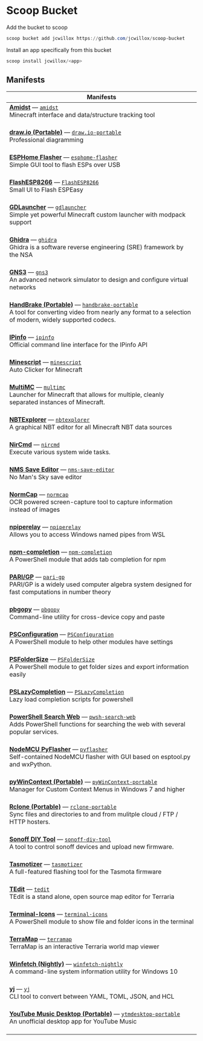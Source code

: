 # Scoop Bucket

Add the bucket to scoop

```powershell
scoop bucket add jcwillox https://github.com/jcwillox/scoop-bucket
```

Install an app specifically from this bucket

```powershell
scoop install jcwillox/<app>
```

## Manifests

<!-- table -->
| Manifests |
| --------- |
| [**Amidst**](https://github.com/toolbox4minecraft/amidst) — [`amidst`](bucket/amidst.json)<br>Minecraft interface and data/structure tracking tool<br><br> |
| [**draw.io (Portable)**](https://www.draw.io) — [`draw.io-portable`](bucket/draw.io-portable.json)<br>Professional diagramming<br><br> |
| [**ESPHome Flasher**](https://github.com/esphome/esphome-flasher) — [`esphome-flasher`](bucket/esphome-flasher.json)<br>Simple GUI tool to flash ESPs over USB<br><br> |
| [**FlashESP8266**](https://github.com/BattloXX/ESPEasyFlasher) — [`FlashESP8266`](bucket/FlashESP8266.json)<br>Small UI to Flash ESPEasy<br><br> |
| [**GDLauncher**](https://gdevs.io/) — [`gdlauncher`](bucket/gdlauncher.json)<br>Simple yet powerful Minecraft custom launcher with modpack support<br><br> |
| [**Ghidra**](https://ghidra-sre.org/) — [`ghidra`](bucket/ghidra.json)<br>Ghidra is a software reverse engineering (SRE) framework by the NSA<br><br> |
| [**GNS3**](https://gns3.com) — [`gns3`](bucket/gns3.json)<br>An advanced network simulator to design and configure virtual networks<br><br> |
| [**HandBrake (Portable)**](https://handbrake.fr) — [`handbrake-portable`](bucket/handbrake-portable.json)<br>A tool for converting video from nearly any format to a selection of modern, widely supported codecs.<br><br> |
| [**IPinfo**](https://github.com/ipinfo/cli) — [`ipinfo`](bucket/ipinfo.json)<br>Official command line interface for the IPinfo API<br><br> |
| [**Minescript**](https://github.com/histefanhere/XAHK) — [`minescript`](bucket/minescript.json)<br>Auto Clicker for Minecraft<br><br> |
| [**MultiMC**](https://multimc.org/) — [`multimc`](bucket/multimc.json)<br>Launcher for Minecraft that allows for multiple, cleanly separated instances of Minecraft.<br><br> |
| [**NBTExplorer**](https://github.com/jaquadro/NBTExplorer) — [`nbtexplorer`](bucket/nbtexplorer.json)<br>A graphical NBT editor for all Minecraft NBT data sources<br><br> |
| [**NirCmd**](https://www.nirsoft.net/utils/nircmd.html) — [`nircmd`](bucket/nircmd.json)<br>Execute various system wide tasks.<br><br> |
| [**NMS Save Editor**](https://github.com/goatfungus/NMSSaveEditor) — [`nms-save-editor`](bucket/nms-save-editor.json)<br>No Man's Sky save editor<br><br> |
| [**NormCap**](https://github.com/dynobo/normcap) — [`normcap`](bucket/normcap.json)<br>OCR powered screen-capture tool to capture information instead of images<br><br> |
| [**npiperelay**](https://github.com/jstarks/npiperelay) — [`npiperelay`](bucket/npiperelay.json)<br>Allows you to access Windows named pipes from WSL<br><br> |
| [**npm-completion**](https://github.com/PowerShell-Completion/npm-completion) — [`npm-completion`](bucket/npm-completion.json)<br>A PowerShell module that adds tab completion for npm<br><br> |
| [**PARI/GP**](https://pari.math.u-bordeaux.fr/) — [`pari-gp`](bucket/pari-gp.json)<br>PARI/GP is a widely used computer algebra system designed for fast computations in number theory<br><br> |
| [**pbgopy**](https://github.com/nakabonne/pbgopy) — [`pbgopy`](bucket/pbgopy.json)<br>Command-line utility for cross-device copy and paste<br><br> |
| [**PSConfiguration**](https://github.com/PoshCode/Configuration) — [`PSConfiguration`](bucket/PSConfiguration.json)<br>A PowerShell module to help other modules have settings<br><br> |
| [**PSFolderSize**](https://github.com/gngrninja/PSFolderSize) — [`PSFolderSize`](bucket/PSFolderSize.json)<br>A PowerShell module to get folder sizes and export information easily<br><br> |
| [**PSLazyCompletion**](https://github.com/Cologler/PSLazyCompletion) — [`PSLazyCompletion`](bucket/PSLazyCompletion.json)<br>Lazy load completion scripts for powershell<br><br> |
| [**PowerShell Search Web**](https://github.com/jcwillox/pwsh-search-web) — [`pwsh-search-web`](bucket/pwsh-search-web.json)<br>Adds PowerShell functions for searching the web with several popular services.<br><br> |
| [**NodeMCU PyFlasher**](https://github.com/marcelstoer/nodemcu-pyflasher) — [`pyflasher`](bucket/pyflasher.json)<br>Self-contained NodeMCU flasher with GUI based on esptool.py and wxPython.<br><br> |
| [**pyWinContext (Portable)**](https://github.com/VodBox/pyWinContext) — [`pyWinContext-portable`](bucket/pyWinContext-portable.json)<br>Manager for Custom Context Menus in Windows 7 and higher<br><br> |
| [**Rclone (Portable)**](https://rclone.org) — [`rclone-portable`](bucket/rclone-portable.json)<br>Sync files and directories to and from mulitple cloud / FTP / HTTP hosters.<br><br> |
| [**Sonoff DIY Tool**](https://github.com/itead/Sonoff_Devices_DIY_Tools) — [`sonoff-diy-tool`](bucket/sonoff-diy-tool.json)<br>A tool to control sonoff devices and upload new firmware.<br><br> |
| [**Tasmotizer**](https://github.com/tasmota/tasmotizer) — [`tasmotizer`](bucket/tasmotizer.json)<br>A full-featured flashing tool for the Tasmota firmware<br><br> |
| [**TEdit**](https://github.com/TEdit/Terraria-Map-Editor) — [`tedit`](bucket/tedit.json)<br>TEdit is a stand alone, open source map editor for Terraria<br><br> |
| [**Terminal-Icons**](https://github.com/devblackops/Terminal-Icons) — [`terminal-icons`](bucket/terminal-icons.json)<br>A PowerShell module to show file and folder icons in the terminal<br><br> |
| [**TerraMap**](https://terramap.github.io/windows.html) — [`terramap`](bucket/terramap.json)<br>TerraMap is an interactive Terraria world map viewer<br><br> |
| [**Winfetch (Nightly)**](https://github.com/lptstr/winfetch) — [`winfetch-nightly`](bucket/winfetch-nightly.json)<br>A command-line system information utility for Windows 10<br><br> |
| [**yj**](https://github.com/sclevine/yj) — [`yj`](bucket/yj.json)<br>CLI tool to convert between YAML, TOML, JSON, and HCL<br><br> |
| [**YouTube Music Desktop (Portable)**](https://ytmdesktop.app) — [`ytmdesktop-portable`](bucket/ytmdesktop-portable.json)<br>An unofficial desktop app for YouTube Music<br><br> |
<!-- table-end -->
